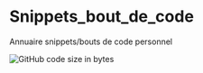 # Snippets_bout_de_code
Annuaire snippets/bouts de code personnel

![GitHub code size in bytes](https://img.shields.io/github/languages/code-size/ValentinGratz/Snippets_bout_de_code)
